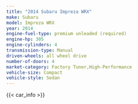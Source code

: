 ```yaml
---
title: "2014 Subaru Impreza WRX"
make: Subaru
model: Impreza WRX
year: 2014
engine-fuel-type: premium unleaded (required)
engine-hp: 305
engine-cylinders: 4
transmission-type: Manual
driven-wheels: all wheel drive
number-of-doors: 4
market-category: Factory Tuner,High-Performance
vehicle-size: Compact
vehicle-style: Sedan
---
```


{{< car_info >}}
